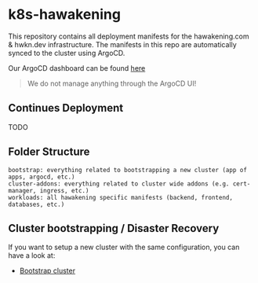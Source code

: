 # k8s-hawakening

This repository contains all deployment manifests for the hawakening.com & hwkn.dev infrastructure.
The manifests in this repo are automatically synced to the cluster using ArgoCD.

Our ArgoCD dashboard can be found [here](#)

> We do not manage anything through the ArgoCD UI!

## Continues Deployment

TODO


## Folder Structure

```
bootstrap: everything related to bootstrapping a new cluster (app of apps, argocd, etc.)
cluster-addons: everything related to cluster wide addons (e.g. cert-manager, ingress, etc.)
workloads: all hawakening specific manifests (backend, frontend, databases, etc.)
```

## Cluster bootstrapping / Disaster Recovery
If you want to setup a new cluster with the same configuration, you can have a look at:
- [Bootstrap cluster](./bootstrap/README.md)
